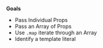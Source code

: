 **Goals**

- Pass Individual Props
- Pass an Array of Props
- Use `.map` iterate through an Array
- Identify a template literal
